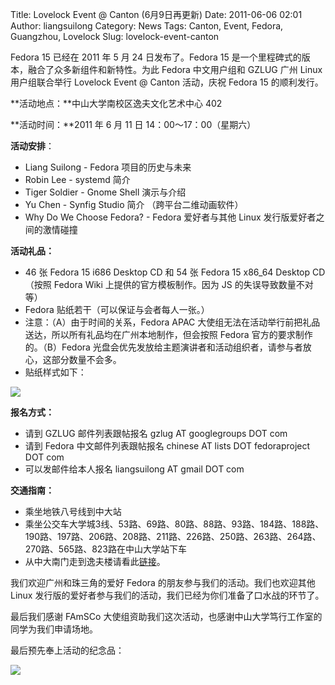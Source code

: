 Title: Lovelock Event @ Canton (6月9日再更新)
Date: 2011-06-06 02:01
Author: liangsuilong
Category: News
Tags: Canton, Event, Fedora, Guangzhou, Lovelock
Slug: lovelock-event-canton

Fedora 15 已经在 2011 年 5 月 24 日发布了。Fedora 15
是一个里程碑式的版本，融合了众多新组件和新特性。为此 Fedora 中文用户组和
GZLUG 广州 Linux 用户组联合举行 Lovelock Event @ Canton 活动，庆祝
Fedora 15 的顺利发行。

**活动地点：**中山大学南校区逸夫文化艺术中心 402

**活动时间：**2011 年 6 月 11 日 14：00～17：00（星期六）

**活动安排**：

-   Liang Suilong - Fedora 项目的历史与未来
-   Robin Lee - systemd 简介
-   Tiger Soldier - Gnome Shell 演示与介绍
-   Yu Chen - Synfig Studio 简介 （跨平台二维动画软件）
-   Why Do We Choose Fedora? - Fedora 爱好者与其他 Linux
    发行版爱好者之间的激情碰撞

**活动礼品：**

-   46 张 Fedora 15 i686 Desktop CD 和 54 张 Fedora 15 x86\_64 Desktop
    CD （按照 Fedora Wiki 上提供的官方模板制作。因为 JS
    的失误导致数量不对等）
-   Fedora 贴纸若干（可以保证与会者每人一张。）
-   注意：（A）由于时间的关系，Fedora APAC
    大使组无法在活动举行前把礼品送达，所以所有礼品均在广州本地制作，但会按照
    Fedora 官方的要求制作的。（B）Fedora
    光盘会优先发放给主题演讲者和活动组织者，请参与者放心，这部分数量不会多。
-   贴纸样式如下：

[![](http://linuxtoy.org/img/2011/06/fedora_4f_sticker.jpg)](http://linuxtoy.org/img/2011/06/fedora_4f_sticker.jpg)

**报名方式：**

-   请到 GZLUG 邮件列表跟帖报名 gzlug AT googlegroups DOT com
-   请到 Fedora 中文邮件列表跟帖报名 chinese AT lists DOT fedoraproject
    DOT com
-   可以发邮件给本人报名 liangsuilong AT gmail DOT com

**交通指南：**

-   乘坐地铁八号线到中大站
-   乘坐公交车大学城3线、53路、69路、80路、88路、93路、184路、188路、190路、197路、206路、208路、211路、226路、250路、263路、264路、270路、565路、823路在中山大学站下车
-   从中大南门走到逸夫楼请看此[链接](http://wiki.gzlug.org/%E4%B8%AD%E5%B1%B1%E5%A4%A7%E5%AD%A6%E5%8D%97%E6%A0%A1%E5%8C%BA%E9%80%B8%E5%A4%AB%E6%A5%BC)。

我们欢迎广州和珠三角的爱好 Fedora 的朋友参与我们的活动。我们也欢迎其他
Linux 发行版的爱好者参与我们的活动，我们已经为你们准备了口水战的环节了。

最后我们感谢 FAmSCo
大使组资助我们这次活动，也感谢中山大学笃行工作室的同学为我们申请场地。

最后预先奉上活动的纪念品：

[![](http://linuxtoy.org/img/2011/06/img_0483.jpg)](http://linuxtoy.org/img/2011/06/img_0483.jpg)

